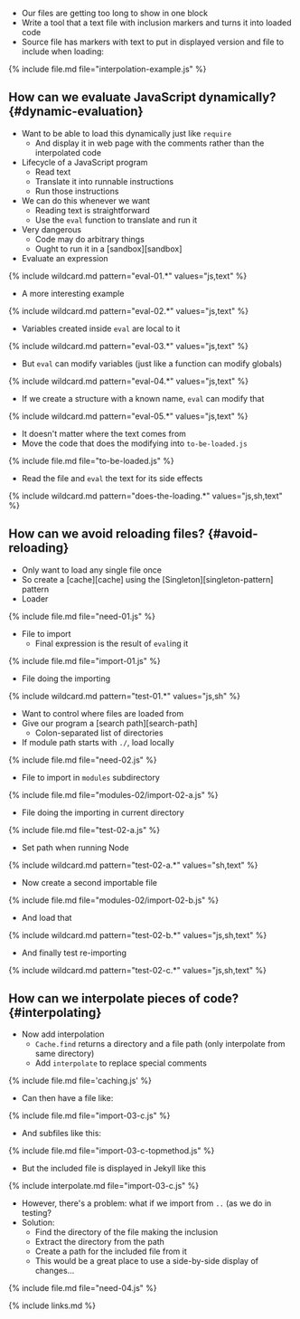 ---
---

-   Our files are getting too long to show in one block
-   Write a tool that a text file with inclusion markers and turns it into loaded code
-   Source file has markers with text to put in displayed version and file to include when loading:

{% include file.md file="interpolation-example.js" %}

## How can we evaluate JavaScript dynamically? {#dynamic-evaluation}

-   Want to be able to load this dynamically just like `require`
    -   And display it in web page with the comments rather than the interpolated code
-   Lifecycle of a JavaScript program
    -   Read text
    -   Translate it into runnable instructions
    -   Run those instructions
-   We can do this whenever we want
    -   Reading text is straightforward
    -   Use the `eval` function to translate and run it
-   Very dangerous
    -   Code may do arbitrary things
    -   Ought to run it in a [sandbox][sandbox]
-   Evaluate an expression

{% include wildcard.md pattern="eval-01.*" values="js,text" %}

-   A more interesting example

{% include wildcard.md pattern="eval-02.*" values="js,text" %}

-   Variables created inside `eval` are local to it

{% include wildcard.md pattern="eval-03.*" values="js,text" %}

-   But `eval` can modify variables (just like a function can modify globals)

{% include wildcard.md pattern="eval-04.*" values="js,text" %}

-   If we create a structure with a known name, `eval` can modify that

{% include wildcard.md pattern="eval-05.*" values="js,text" %}

-   It doesn't matter where the text comes from
-   Move the code that does the modifying into `to-be-loaded.js`

{% include file.md file="to-be-loaded.js" %}

-   Read the file and `eval` the text for its side effects

{% include wildcard.md pattern="does-the-loading.*" values="js,sh,text" %}

## How can we avoid reloading files? {#avoid-reloading}

-   Only want to load any single file once
-   So create a [cache][cache] using the [Singleton][singleton-pattern] pattern
-   Loader

{% include file.md file="need-01.js" %}

-   File to import
    -   Final expression is the result of `eval`ing it

{% include file.md file="import-01.js" %}

-   File doing the importing

{% include wildcard.md pattern="test-01.*" values="js,sh" %}

-   Want to control where files are loaded from
-   Give our program a [search path][search-path]
    -   Colon-separated list of directories
-   If module path starts with `./`, load locally

{% include file.md file="need-02.js" %}

-   File to import in `modules` subdirectory

{% include file.md file="modules-02/import-02-a.js" %}

-   File doing the importing in current directory

{% include file.md file="test-02-a.js" %}

-   Set path when running Node

{% include wildcard.md pattern="test-02-a.*" values="sh,text" %}

-   Now create a second importable file

{% include file.md file="modules-02/import-02-b.js" %}

-   And load that

{% include wildcard.md pattern="test-02-b.*" values="js,sh,text" %}

-   And finally test re-importing

{% include wildcard.md pattern="test-02-c.*" values="js,sh,text" %}

## How can we interpolate pieces of code? {#interpolating}

-   Now add interpolation
    -   `Cache.find` returns a directory and a file path (only interpolate from same directory)
    -   Add `interpolate` to replace special comments

{% include file.md file='caching.js' %}

-   Can then have a file like:

{% include file.md file="import-03-c.js" %}

-   And subfiles like this:

{% include file.md file="import-03-c-topmethod.js" %}

-   But the included file is displayed in Jekyll like this

{% include interpolate.md file="import-03-c.js" %}

-   However, there's a problem: what if we import from `..` (as we do in testing?
-   Solution:
    -   Find the directory of the file making the inclusion
    -   Extract the directory from the path
    -   Create a path for the included file from it
    -   This would be a great place to use a side-by-side display of changes...

{% include file.md file="need-04.js" %}

{% include links.md %}
